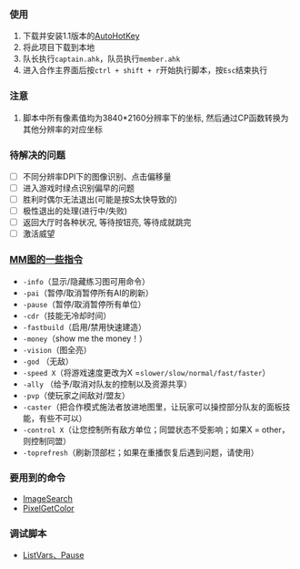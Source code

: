 ### 使用
1. 下载并安装1.1版本的[AutoHotKey](https://www.autohotkey.com/download/)
2. 将此项目下载到本地
3. 队长执行`captain.ahk`，队员执行`member.ahk`
4. 进入合作主界面后按`ctrl + shift + r`开始执行脚本，按`Esc`结束执行

### 注意
1. 脚本中所有像素值均为3840*2160分辨率下的坐标, 然后通过CP函数转换为其他分辨率的对应坐标

### 待解决的问题
- [ ] 不同分辨率DPI下的图像识别、点击偏移量
- [ ] 进入游戏时绿点识别偏早的问题
- [ ] 胜利时偶尔无法退出(可能是按S太快导致的)
- [ ] 极性退出的处理(进行中/失败)
- [ ] 返回大厅时各种状况, 等待按钮亮, 等待成就跳完
- [ ] 激活威望

### [MM图的一些指令](https://www.bilibili.com/read/cv6498177)
- `-info`（显示/隐藏练习图可用命令）
- `-pai`（暂停/取消暂停所有AI的刷新）
- `-pause`（暂停/取消暂停所有单位）
- `-cdr`（技能无冷却时间）
- `-fastbuild`（启用/禁用快速建造）
- `-money`（show me the money！）
- `-vision`（图全亮）
- `-god` （无敌）
- `-speed X`（将游戏速度更改为X =`slower/slow/normal/fast/faster`）
- `-ally` （给予/取消对队友的控制以及资源共享）
- `-pvp`（使玩家之间敌对/盟友）
- `-caster`（把合作模式施法者放进地图里，让玩家可以操控部分队友的面板技能，有些不可以）
- `-control X`（让您控制所有敌方单位；同盟状态不受影响；如果X = other，则控制同盟）
- `-toprefresh`（刷新顶部栏；如果在重播恢复后遇到问题，请使用）


### 要用到的命令
- [ImageSearch](https://wyagd001.github.io/zh-cn/docs/commands/ImageSearch.htm)
- [PixelGetColor](https://wyagd001.github.io/zh-cn/docs/commands/PixelGetColor.htm)

### 调试脚本
- [ListVars、Pause](https://wyagd001.github.io/zh-cn/docs/Scripts.htm#debug)